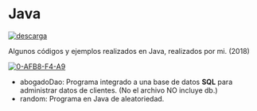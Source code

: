 # Java

<a href="https://www.linkedin.com/in/acostasimon"><img src="https://i.ibb.co/d5vp7Rn/descarga.png" alt="descarga" border="0"></a>

Algunos códigos y ejemplos realizados en Java, realizados por mi. (2018)

<a href="https://www.linkedin.com/in/acostasimon"><img src="https://i.ibb.co/rFV3Mpv/0-AFB8-F4-A9.png" alt="0-AFB8-F4-A9" border="0"></a>

- abogadoDao: Programa integrado a una base de datos **SQL** para administrar datos de clientes. (No el archivo NO incluye db.)
- random: Programa en Java de aleatoriedad.
